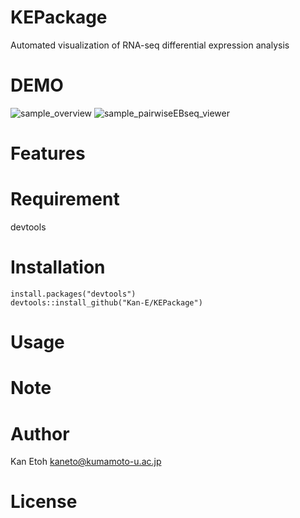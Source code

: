 # KEPackage

Automated visualization of RNA-seq differential expression analysis

# DEMO
![sample_overview](https://user-images.githubusercontent.com/77435195/126021992-bcf85ab9-37ef-4409-adf0-d6d807abca12.png)
![sample_pairwiseEBseq_viewer](https://user-images.githubusercontent.com/77435195/126033622-d33c24b8-14cd-4cd6-bd03-e32b1cd6c80a.png)
# Features

# Requirement
devtools

# Installation
```
install.packages("devtools")
devtools::install_github("Kan-E/KEPackage")
```
# Usage

# Note
 
 
# Author
 
Kan Etoh
<kaneto@kumamoto-u.ac.jp>
 
# License
